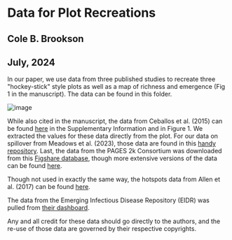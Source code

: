 # Data for Plot Recreations 
## Cole B. Brookson
## July, 2024

In our paper, we use data from three published studies to recreate three "hockey-stick" style plots as well as a map of richness and emergence (Fig 1 in the manuscript). The data can be found in this folder. 

![image]("../../figs/fig-1/figure-1.png")

While also cited in the manuscript, the data from Ceballos et al. (2015) can be found [here](https://www.science.org/doi/10.1126/sciadv.1400253) in the Supplementary Information and in Figure 1. We extracted the values for these data directly from the plot. For our data on spillover from Meadows et al. (2023), those data are found in this [handy repository](https://github.com/concentricbyginkgo/zoonotic_spillover_trend). Last, the data from the PAGES 2k Consortium was downloaded from this [Figshare database](https://figshare.com/articles/dataset/Reconstruction_ensemble_median_and_95_range/8143094), though more extensive versions of the data can be found [here](https://www.ncei.noaa.gov/access/paleo-search/study/21171). 

Though not used in exactly the same way, the hotspots data from Allen et al. (2017) can be found [here](https://www.nature.com/articles/s41467-017-00923-8).

The data from the Emerging Infectious Disease Repository (EIDR) was pulled from [their dashboard](https://eidr.ecohealthalliance.org/event-map).

Any and all credit for these data should go directly to the authors, and the re-use of those data are governed by their respective copyrights. 
